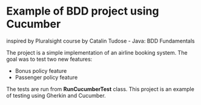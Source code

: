 # Example of BDD project using Cucumber
inspired by Pluralsight course by Catalin Tudose - Java: BDD Fundamentals

The project is a simple implementation of an airline booking system. The goal was to test two new features:
- Bonus policy feature
- Passenger policy feature

The tests are run from **RunCucumberTest** class. This project is an example of testing using Gherkin and Cucumber.
